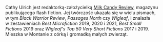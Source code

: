 Cathy Ulrich jest redaktorką-założycielką [Milk Candy Review](https://milkcandyreview.home.blog/), magazynu publikującego flash fiction. Jej twórczość ukazała się w&nbsp;wielu pismach, w tym *Black Warrior Review*, *Passages North* czy *Wigleaf*, i&nbsp;znalazła w&nbsp;zestawieniach *Best Microfiction* 2019, 2020 i&nbsp;2021, *Best Small Fictions* 2019 oraz *Wigleaf's Top 50 Very Short Fictions* 2017 i&nbsp;2019. Mieszka w Montanie z&nbsp;córką i&nbsp;gromadką małych zwierząt.
